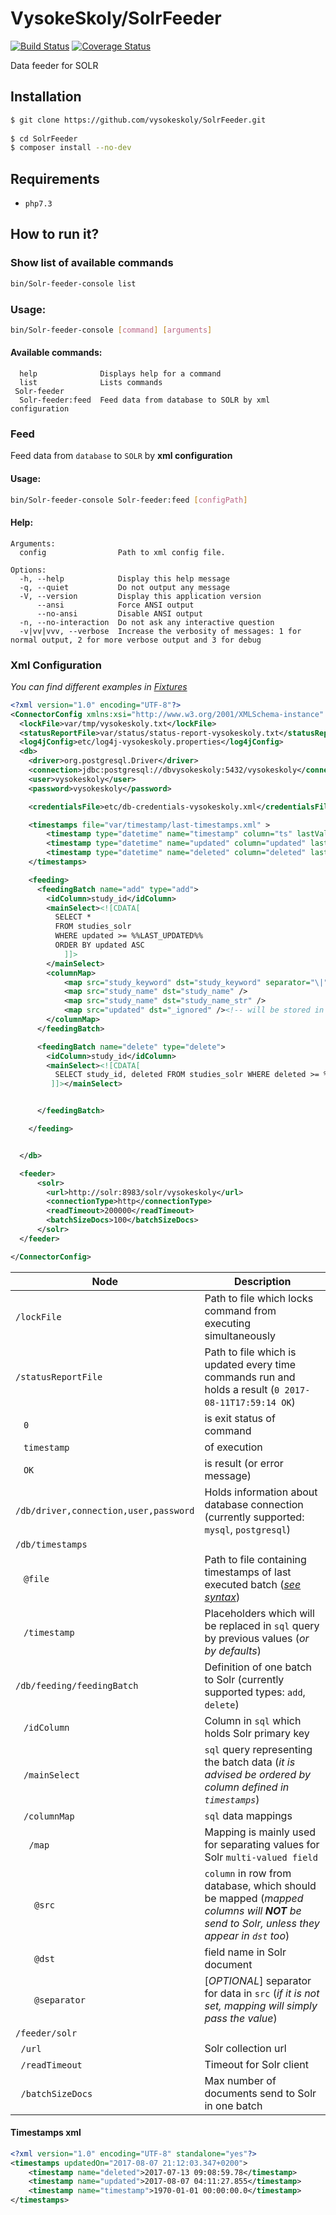 VysokeSkoly/SolrFeeder
======================

[![Build Status](https://travis-ci.org/vysokeskoly/SolrFeeder.svg?branch=master)](https://travis-ci.org/vysokeskoly/SolrFeeder)
[![Coverage Status](https://coveralls.io/repos/github/vysokeskoly/SolrFeeder/badge.svg?branch=master)](https://coveralls.io/github/vysokeskoly/SolrFeeder?branch=master)

Data feeder for SOLR

## Installation
```bash
$ git clone https://github.com/vysokeskoly/SolrFeeder.git
  
$ cd SolrFeeder    
$ composer install --no-dev
```

## Requirements
- `php7.3`

## How to run it?

### Show list of available commands
```bash
bin/Solr-feeder-console list
```

### Usage:
```bash
bin/Solr-feeder-console [command] [arguments]
```

#### Available commands:
      help              Displays help for a command
      list              Lists commands
     Solr-feeder
      Solr-feeder:feed  Feed data from database to SOLR by xml configuration

### Feed
Feed data from `database` to `SOLR` by **xml configuration**

#### Usage:
```bash
bin/Solr-feeder-console Solr-feeder:feed [configPath]
```

#### Help:
    Arguments:
      config                Path to xml config file.
        
    Options:
      -h, --help            Display this help message
      -q, --quiet           Do not output any message
      -V, --version         Display this application version
          --ansi            Force ANSI output
          --no-ansi         Disable ANSI output
      -n, --no-interaction  Do not ask any interactive question
      -v|vv|vvv, --verbose  Increase the verbosity of messages: 1 for normal output, 2 for more verbose output and 3 for debug


### Xml Configuration
_You can find different examples in [Fixtures](https://github.com/vysokeskoly/SolrFeeder/tree/master/tests/Fixtures)_

```xml
<?xml version="1.0" encoding="UTF-8"?>
<ConnectorConfig xmlns:xsi="http://www.w3.org/2001/XMLSchema-instance" xsi:noNamespaceSchemaLocation="file:///C:/apps/jaxb-ri-2.2.7/bin/config.xsd">
  <lockFile>var/tmp/vysokeskoly.txt</lockFile>
  <statusReportFile>var/status/status-report-vysokeskoly.txt</statusReportFile>
  <log4jConfig>etc/log4j-vysokeskoly.properties</log4jConfig>
  <db>
    <driver>org.postgresql.Driver</driver>
    <connection>jdbc:postgresql://dbvysokeskoly:5432/vysokeskoly</connection>
    <user>vysokeskoly</user>
    <password>vysokeskoly</password>

    <credentialsFile>etc/db-credentials-vysokeskoly.xml</credentialsFile>

    <timestamps file="var/timestamp/last-timestamps.xml" >
        <timestamp type="datetime" name="timestamp" column="ts" lastValuePlaceholder="%%LAST_TIMESTAMP%%" currValuePlaceholder="%%CURRENT_TIMESTAMP%%" default="1970-01-01 00:00:00"/>
        <timestamp type="datetime" name="updated" column="updated" lastValuePlaceholder="%%LAST_UPDATED%%" currValuePlaceholder="%%CURRENT_UPDATED%%" default="1970-01-01 00:00:00"/>
        <timestamp type="datetime" name="deleted" column="deleted" lastValuePlaceholder="%%LAST_DELETED%%" currValuePlaceholder="%%CURRENT_DELETED%%" default="1970-01-01 00:00:00"/>
    </timestamps>

    <feeding>
      <feedingBatch name="add" type="add">
        <idColumn>study_id</idColumn>
        <mainSelect><![CDATA[
          SELECT *
          FROM studies_solr
          WHERE updated >= %%LAST_UPDATED%%
          ORDER BY updated ASC 
            ]]>
        </mainSelect>
        <columnMap>
            <map src="study_keyword" dst="study_keyword" separator="\|" />
            <map src="study_name" dst="study_name" />
            <map src="study_name" dst="study_name_str" />
            <map src="updated" dst="_ignored" /><!-- will be stored in lastmodified field - see the SQL query above -->
        </columnMap>
      </feedingBatch>

      <feedingBatch name="delete" type="delete">
        <idColumn>study_id</idColumn>
        <mainSelect><![CDATA[
          SELECT study_id, deleted FROM studies_solr WHERE deleted >= %%LAST_DELETED%%
         ]]></mainSelect>


      </feedingBatch>

    </feeding>


  </db>

  <feeder>
      <solr>
        <url>http://solr:8983/solr/vysokeskoly</url>
        <connectionType>http</connectionType>
        <readTimeout>200000</readTimeout>
        <batchSizeDocs>100</batchSizeDocs>
      </solr>
  </feeder>

</ConnectorConfig>
```

| Node | Description |
|------|-------------|
| `/lockFile` | Path to file which locks command from executing simultaneously | 
| `/statusReportFile` | Path to file which is updated every time commands run and holds a result (`0 2017-08-11T17:59:14 OK`) | 
| &nbsp;&nbsp; `0` | is exit status of command | 
| &nbsp;&nbsp; `timestamp` | of execution | 
| &nbsp;&nbsp; `OK` | is result (or error message) | 
| `/db/driver,connection,user,password` | Holds information about database connection (currently supported: `mysql`, `postgresql`) | 
| `/db/timestamps` |  | 
| &nbsp;&nbsp; `@file` | Path to file containing timestamps of last executed batch (_[see syntax](#timestamps-xml)_) | 
| &nbsp;&nbsp; `/timestamp` | Placeholders which will be replaced in `sql` query by previous values (_or by defaults_) | 
| `/db/feeding/feedingBatch` | Definition of one batch to Solr (currently supported types: `add`, `delete`) | 
| &nbsp;&nbsp; `/idColumn` | Column in `sql` which holds Solr primary key | 
| &nbsp;&nbsp; `/mainSelect` | `sql` query representing the batch data (_it is advised be ordered by column defined in `timestamps`_) |
| &nbsp;&nbsp; `/columnMap` | `sql` data mappings |
| &nbsp;&nbsp;&nbsp;&nbsp; `/map` | Mapping is mainly used for separating values for Solr `multi-valued field` |
| &nbsp;&nbsp;&nbsp;&nbsp;&nbsp;&nbsp; `@src` | `column` in row from database, which should be mapped (_mapped columns will **NOT** be send to Solr, unless they appear in `dst` too_) |
| &nbsp;&nbsp;&nbsp;&nbsp;&nbsp;&nbsp; `@dst` | field name in Solr document |
| &nbsp;&nbsp;&nbsp;&nbsp;&nbsp;&nbsp; `@separator` | [_OPTIONAL_] separator for data in `src` (_if it is not set, mapping will simply pass the value_) |
| `/feeder/solr` | | 
| &nbsp;&nbsp;`/url` | Solr collection url | 
| &nbsp;&nbsp;`/readTimeout` | Timeout for Solr client | 
| &nbsp;&nbsp;`/batchSizeDocs` | Max number of documents send to Solr in one batch | 


#### Timestamps xml
```xml
<?xml version="1.0" encoding="UTF-8" standalone="yes"?>
<timestamps updatedOn="2017-08-07 21:12:03.347+0200">
    <timestamp name="deleted">2017-07-13 09:08:59.78</timestamp>
    <timestamp name="updated">2017-08-07 04:11:27.855</timestamp>
    <timestamp name="timestamp">1970-01-01 00:00:00.0</timestamp>
</timestamps>
```
